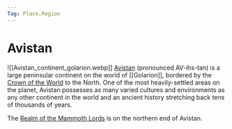 ```yaml
---
Tag: Place,Region
---
```

# Avistan
![[Avistan_continent_golarion.webp]]
[Avistan](https://pathfinderwiki.com/wiki/Avistan) (pronounced AV-ihs-tan) is a large peninsular continent on the world of [[Golarion]], bordered by the [Crown of the World](Crown-of-the-World) to the North. One of the most heavily-settled areas on the planet, Avistan possesses as many varied cultures and environments as any other continent in the world and an ancient history stretching back tens of thousands of years. 

The [Realm of the Mammoth Lords](Realm-of-the-Mammoth-Lords) is on the northern end of Avistan. 